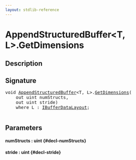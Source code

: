 ```yaml
---
layout: stdlib-reference
---
```


# AppendStructuredBuffer\<T, L\>\.GetDimensions

## Description





## Signature 

<pre>
<span class="code_keyword">void</span> <a href="/stdlib-reference/types/AppendStructuredBuffer/index" class="code_type">AppendStructuredBuffer</a>&lt;<span class="code_type">T</span>, L&gt;.<a href="/stdlib-reference/types/AppendStructuredBuffer/GetDimensions">GetDimensions</a>(
    <span class="code_keyword">out</span> <span class="code_keyword">uint</span> <span class='code_param'>numStructs</span>,
    <span class="code_keyword">out</span> <span class="code_keyword">uint</span> <span class='code_param'>stride</span>)
    <span class='code_keyword'>where</span> L : <a href="/stdlib-reference/interfaces/IBufferDataLayout/index" class="code_type">IBufferDataLayout</a>;

</pre>

## Parameters

#### numStructs  : uint {#decl-numStructs}
#### stride  : uint {#decl-stride}

